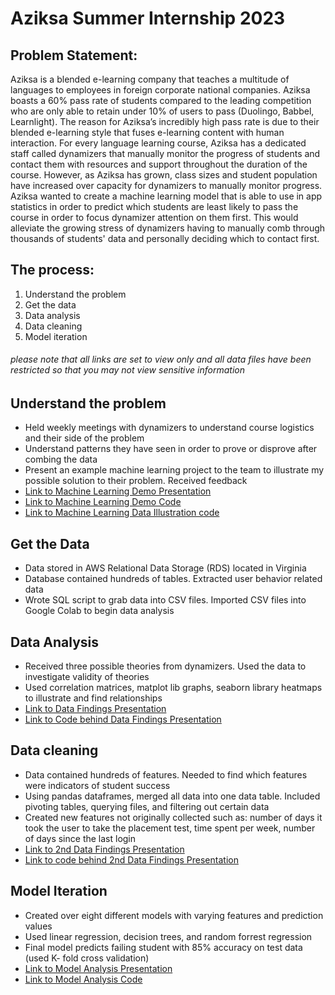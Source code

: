 # Aziksa Summer Internship 2023
## Problem Statement: 
Aziksa is a blended e-learning company that teaches a multitude of languages to employees in foreign corporate national companies. Aziksa boasts a 60% pass rate of students compared to the leading competition who are only able to retain under 10% of users to pass (Duolingo, Babbel, Learnlight). The reason for Aziksa’s incredibly high pass rate is due to their blended e-learning style that fuses e-learning content with human interaction. For every language learning course, Aziksa has a dedicated staff called dynamizers that manually monitor the progress of students and contact them with resources and support throughout the duration of the course. However, as Aziksa has grown, class sizes and student population have increased over capacity for dynamizers to manually monitor progress. Aziksa wanted to create a machine learning model that is able to use in app statistics in order to predict which students are least likely to pass the course in order to focus dynamizer attention on them first. This would alleviate the growing stress of dynamizers having to manually comb through thousands of students' data and personally deciding which to contact first. 

## The process:
1. Understand the problem
2. Get the data
3. Data analysis
4. Data cleaning
5. Model iteration 
###### please note that all links are set to view only and all data files have been restricted so that you may not view sensitive information

## Understand the problem
* Held weekly meetings with dynamizers to understand course logistics and their side of the problem 
* Understand patterns they have seen in order to prove or disprove after combing the data 
* Present an example machine learning project to the team to illustrate my possible solution to their problem. Received feedback
* [Link to Machine Learning Demo Presentation](https://docs.google.com/presentation/d/18-qsUJYI6FT9tX60zWAsUWtvUgs1DPFywsYDo3KnAmQ/edit#slide=id.g2591ba788d6_0_91)
* [Link to Machine Learning Demo Code](https://colab.research.google.com/drive/1folQzfDUe80ji5hGzar2X3sf4heby6GD)
* [Link to Machine Learning Data Illustration code](https://colab.research.google.com/drive/18hxYq-BQm9JKK31ja_842tifrOjVbQE2?usp=sharing)

## Get the Data
* Data stored in AWS Relational Data Storage (RDS) located in Virginia 
* Database contained hundreds of tables. Extracted user behavior related data
* Wrote SQL script to grab data into CSV files. Imported CSV files into Google Colab to begin data analysis 

## Data Analysis
* Received three possible theories from dynamizers. Used the data to investigate validity of theories
* Used correlation matrices, matplot lib graphs, seaborn library heatmaps to illustrate and find relationships 
* [Link to Data Findings Presentation](https://docs.google.com/presentation/d/1i52wnL_rLT9_d4LqCXGBjfcd_nAnvQWVLewaKSJmTxg/edit#slide=id.p)
* [Link to Code behind Data Findings Presentation](https://colab.research.google.com/drive/1U6TaU28_yaU-Ow8WxLlrTqGnIDVyqXS0)

## Data cleaning 
* Data contained hundreds of features. Needed to find which features were indicators of student success 
* Using pandas dataframes, merged all data into one data table. Included pivoting tables, querying files, and filtering out certain data 
* Created new features not originally collected such as: number of days it took the user to take the placement test, time spent per week, number of days since the last login
* [Link to 2nd Data Findings Presentation](https://docs.google.com/presentation/d/1W8LsgXG1Q7He433mF5nHhWijcybu3A2ohfbsxiaS5Wk/edit#slide=id.p)
* [Link to code behind 2nd Data Findings Presentation](https://colab.research.google.com/drive/1OURLVd2Veusb3A7FM5d07fKYRUjUQCdZ)

## Model Iteration
* Created over eight different models with varying features and prediction values 
* Used linear regression, decision trees, and random forrest regression
* Final model predicts failing student with 85% accuracy on test data (used K- fold cross validation)
* [Link to Model Analysis Presentation](https://drive.google.com/file/d/1ytVJz9xzXWkaXksm3pSVuQ3Cwa9pZ2qN/view?usp=sharing)
* [Link to Model Analysis Code](https://colab.research.google.com/drive/1s6MSd_SzlVYRH9U92r44dAsKSPlispJG)
